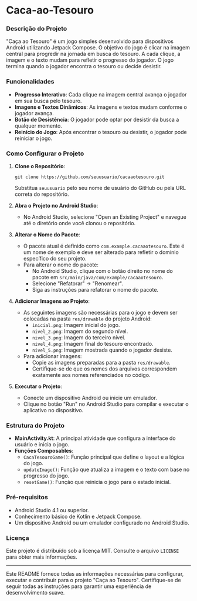 # Caca-ao-Tesouro

### Descrição do Projeto

"Caça ao Tesouro" é um jogo simples desenvolvido para dispositivos Android utilizando Jetpack Compose. O objetivo do jogo é clicar na imagem central para progredir na jornada em busca do tesouro. A cada clique, a imagem e o texto mudam para refletir o progresso do jogador. O jogo termina quando o jogador encontra o tesouro ou decide desistir.

### Funcionalidades

- **Progresso Interativo**: Cada clique na imagem central avança o jogador em sua busca pelo tesouro.
- **Imagens e Textos Dinâmicos**: As imagens e textos mudam conforme o jogador avança.
- **Botão de Desistência**: O jogador pode optar por desistir da busca a qualquer momento.
- **Reinício do Jogo**: Após encontrar o tesouro ou desistir, o jogador pode reiniciar o jogo.

### Como Configurar o Projeto

1. **Clone o Repositório**:
   ```
   git clone https://github.com/seuusuario/cacaaotesouro.git
   ```
   Substitua `seuusuario` pelo seu nome de usuário do GitHub ou pela URL correta do repositório.

2. **Abra o Projeto no Android Studio**:
   - No Android Studio, selecione "Open an Existing Project" e navegue até o diretório onde você clonou o repositório.

3. **Alterar o Nome do Pacote**:
   - O pacote atual é definido como `com.example.cacaaotesouro`. Este é um nome de exemplo e deve ser alterado para refletir o domínio específico do seu projeto.
   - Para alterar o nome do pacote:
     - No Android Studio, clique com o botão direito no nome do pacote em `src/main/java/com/example/cacaaotesouro`.
     - Selecione "Refatorar" -> "Renomear".
     - Siga as instruções para refatorar o nome do pacote.

4. **Adicionar Imagens ao Projeto**:
   - As seguintes imagens são necessárias para o jogo e devem ser colocadas na pasta `res/drawable` do projeto Android:
     - `inicial.png`: Imagem inicial do jogo.
     - `nivel_2.png`: Imagem do segundo nível.
     - `nivel_3.png`: Imagem do terceiro nível.
     - `nivel_4.png`: Imagem final do tesouro encontrado.
     - `nivel_5.png`: Imagem mostrada quando o jogador desiste.
   - Para adicionar imagens:
     - Copie as imagens preparadas para a pasta `res/drawable`.
     - Certifique-se de que os nomes dos arquivos correspondem exatamente aos nomes referenciados no código.

5. **Executar o Projeto**:
   - Conecte um dispositivo Android ou inicie um emulador.
   - Clique no botão "Run" no Android Studio para compilar e executar o aplicativo no dispositivo.

### Estrutura do Projeto

- **MainActivity.kt**: A principal atividade que configura a interface do usuário e inicia o jogo.
- **Funções Composables**:
  - `CacaTesouroGame()`: Função principal que define o layout e a lógica do jogo.
  - `updateImage()`: Função que atualiza a imagem e o texto com base no progresso do jogo.
  - `resetGame()`: Função que reinicia o jogo para o estado inicial.

### Pré-requisitos

- Android Studio 4.1 ou superior.
- Conhecimento básico de Kotlin e Jetpack Compose.
- Um dispositivo Android ou um emulador configurado no Android Studio.

### Licença

Este projeto é distribuído sob a licença MIT. Consulte o arquivo `LICENSE` para obter mais informações.

---

Este README fornece todas as informações necessárias para configurar, executar e contribuir para o projeto "Caça ao Tesouro". Certifique-se de seguir todas as instruções para garantir uma experiência de desenvolvimento suave.

